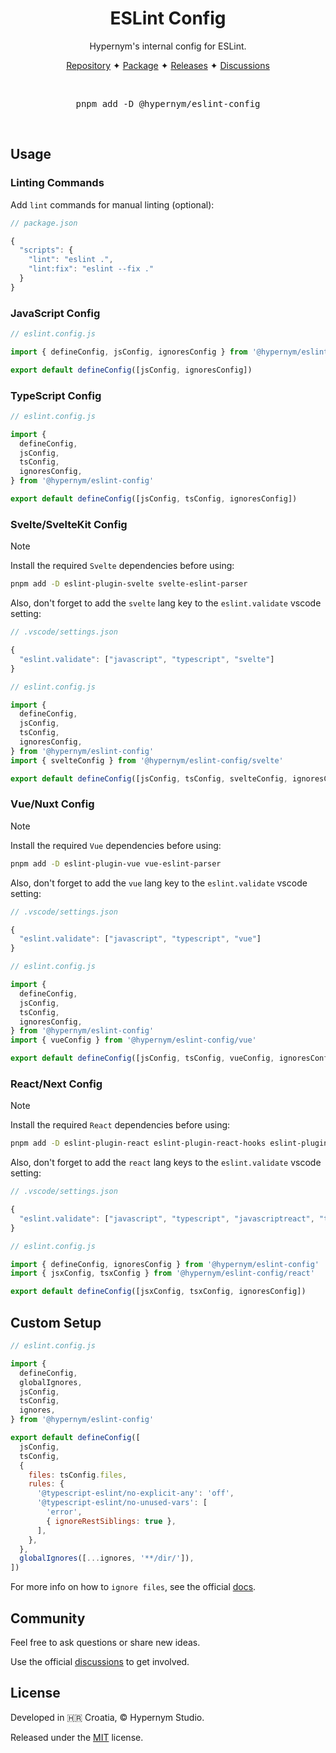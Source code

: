 <h1 align="center">ESLint Config</h1>

<p align="center">Hypernym's internal config for ESLint.</p>

<p align="center">
  <a href="https://github.com/hypernym-studio/eslint-config">Repository</a>
  <span>✦</span>
  <a href="https://www.npmjs.com/package/@hypernym/eslint-config">Package</a>
  <span>✦</span>
  <a href="https://github.com/hypernym-studio/eslint-config/releases">Releases</a>
  <span>✦</span>
  <a href="https://github.com/hypernym-studio/eslint-config/discussions">Discussions</a>
</p>

<br>

<pre align="center">pnpm add -D @hypernym/eslint-config</pre>

<br>

## Usage

### Linting Commands

Add `lint` commands for manual linting (optional):

```js
// package.json

{
  "scripts": {
    "lint": "eslint .",
    "lint:fix": "eslint --fix ."
  }
}
```

### JavaScript Config

```js
// eslint.config.js

import { defineConfig, jsConfig, ignoresConfig } from '@hypernym/eslint-config'

export default defineConfig([jsConfig, ignoresConfig])
```

### TypeScript Config

```js
// eslint.config.js

import {
  defineConfig,
  jsConfig,
  tsConfig,
  ignoresConfig,
} from '@hypernym/eslint-config'

export default defineConfig([jsConfig, tsConfig, ignoresConfig])
```

### Svelte/SvelteKit Config

> [!NOTE]
>
> Install the required `Svelte` dependencies before using:
>
> ```sh
> pnpm add -D eslint-plugin-svelte svelte-eslint-parser
> ```
>
> Also, don't forget to add the `svelte` lang key to the `eslint.validate` vscode setting:
>
> ```js
> // .vscode/settings.json
>
> {
>   "eslint.validate": ["javascript", "typescript", "svelte"]
> }
> ```

```js
// eslint.config.js

import {
  defineConfig,
  jsConfig,
  tsConfig,
  ignoresConfig,
} from '@hypernym/eslint-config'
import { svelteConfig } from '@hypernym/eslint-config/svelte'

export default defineConfig([jsConfig, tsConfig, svelteConfig, ignoresConfig])
```

### Vue/Nuxt Config

> [!NOTE]
>
> Install the required `Vue` dependencies before using:
>
> ```sh
> pnpm add -D eslint-plugin-vue vue-eslint-parser
> ```
>
> Also, don't forget to add the `vue` lang key to the `eslint.validate` vscode setting:
>
> ```js
> // .vscode/settings.json
>
> {
>   "eslint.validate": ["javascript", "typescript", "vue"]
> }
> ```

```js
// eslint.config.js

import {
  defineConfig,
  jsConfig,
  tsConfig,
  ignoresConfig,
} from '@hypernym/eslint-config'
import { vueConfig } from '@hypernym/eslint-config/vue'

export default defineConfig([jsConfig, tsConfig, vueConfig, ignoresConfig])
```

### React/Next Config

> [!NOTE]
>
> Install the required `React` dependencies before using:
>
> ```sh
> pnpm add -D eslint-plugin-react eslint-plugin-react-hooks eslint-plugin-react-refresh
> ```
>
> Also, don't forget to add the `react` lang keys to the `eslint.validate` vscode setting:
>
> ```js
> // .vscode/settings.json
>
> {
>   "eslint.validate": ["javascript", "typescript", "javascriptreact", "typescriptreact"]
> }
> ```

```js
// eslint.config.js

import { defineConfig, ignoresConfig } from '@hypernym/eslint-config'
import { jsxConfig, tsxConfig } from '@hypernym/eslint-config/react'

export default defineConfig([jsxConfig, tsxConfig, ignoresConfig])
```

## Custom Setup

```js
// eslint.config.js

import {
  defineConfig,
  globalIgnores,
  jsConfig,
  tsConfig,
  ignores,
} from '@hypernym/eslint-config'

export default defineConfig([
  jsConfig,
  tsConfig,
  {
    files: tsConfig.files,
    rules: {
      '@typescript-eslint/no-explicit-any': 'off',
      '@typescript-eslint/no-unused-vars': [
        'error',
        { ignoreRestSiblings: true },
      ],
    },
  },
  globalIgnores([...ignores, '**/dir/']),
])
```

For more info on how to `ignore files`, see the official [docs](https://eslint.org/docs/latest/use/configure/ignore).

## Community

Feel free to ask questions or share new ideas.

Use the official [discussions](https://github.com/hypernym-studio/eslint-config/discussions) to get involved.

## License

Developed in 🇭🇷 Croatia, © Hypernym Studio.

Released under the [MIT](LICENSE.txt) license.
